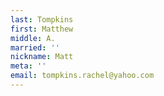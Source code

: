 ```yaml
---
last: Tompkins
first: Matthew
middle: A.
married: ''
nickname: Matt
meta: ''
email: tompkins.rachel@yahoo.com
---
```

